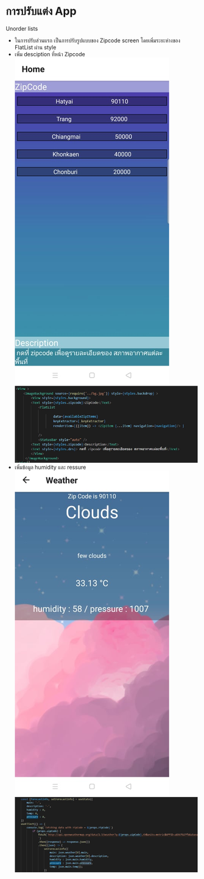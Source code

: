 # การปรับแต่ง App
Unorder lists
* ในการปรับส่วนแรก เป็นการปรับรูปแบบของ Zipcode screen โดยเพิ่มระยะห่างของ FlatList ผ่าน style
* เพิ่ม desciption ที่หน้า Zipcode
![Screenshot](zipcodepage.jpg) 
![Screenshot](zipcode.jpg) 
* เพิ่มข้อมูล humidity และ ressure 
![Screenshot](weatherpage.jpg) 
![Screenshot](weather.jpg) 
